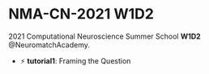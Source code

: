 # NMA-CN-2021 W1D2
2021 Computational Neuroscience Summer School **W1D2** @NeuromatchAcademy.

- ⚡ **tutorial1**: Framing the Question
